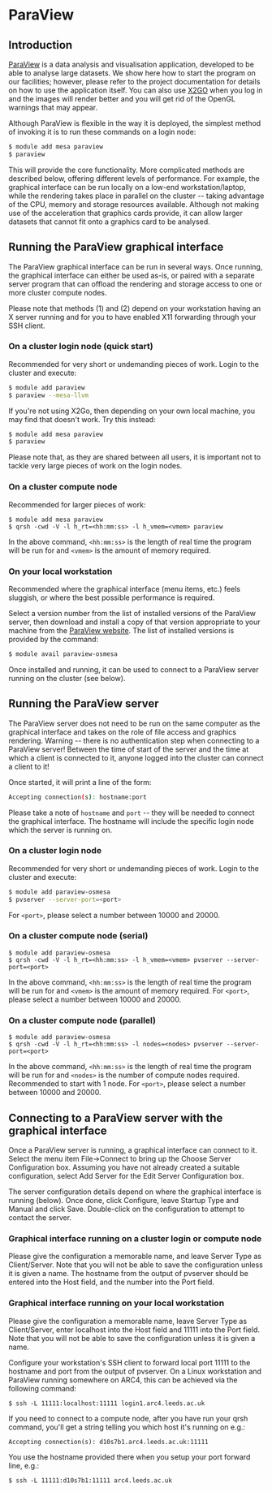 # ParaView

## Introduction

[ParaView](http://www.paraview.org/) is a data analysis and visualisation application, developed to be able to analyse large datasets. We show here how to start the program on our facilities; however, please refer to the project documentation for details on how to use the application itself.  You can also use [X2GO](../../getting_started/x2go) when you log in and the images will render better and you will get rid of the OpenGL warnings that may appear.

Although ParaView is flexible in the way it is deployed, the simplest method of invoking it is to run these commands on a login node:

```bash
$ module add mesa paraview
$ paraview
```

This will provide the core functionality. More complicated methods are described below, offering different levels of performance. For example, the graphical interface can be run locally on a low-end workstation/laptop, while the rendering takes place in parallel on the cluster -- taking advantage of the CPU, memory and storage resources available. Although not making use of the acceleration that graphics cards provide, it can allow larger datasets that cannot fit onto a graphics card to be analysed.

## Running the ParaView graphical interface

The ParaView graphical interface can be run in several ways. Once running, the graphical interface can either be used as-is, or paired with a separate server program that can offload the rendering and storage access to one or more cluster compute nodes.

Please note that methods (1) and (2) depend on your workstation having an X server running and for you to have enabled X11 forwarding through your SSH client.

### On a cluster login node (quick start)

Recommended for very short or undemanding pieces of work. Login to the cluster and execute:

```bash
$ module add paraview
$ paraview --mesa-llvm
```

If you're not using X2Go, then depending on your own local machine, you may find that doesn't work.  Try this instead:

```bash
$ module add mesa paraview
$ paraview
```

Please note that, as they are shared between all users, it is important not to tackle very large pieces of work on the login nodes.

### On a cluster compute node

Recommended for larger pieces of work:

```
$ module add mesa paraview
$ qrsh -cwd -V -l h_rt=<hh:mm:ss> -l h_vmem=<vmem> paraview
```

In the above command, `<hh:mm:ss>` is the length of real time the program will be run for and `<vmem>` is the amount of memory required.

### On your local workstation

Recommended where the graphical interface (menu items, etc.) feels sluggish, or where the best possible performance is required.

Select a version number from the list of installed versions of the ParaView server, then download and install a copy of that version appropriate to your machine from the [ParaView website](http://www.paraview.org/). The list of installed versions is provided by the command:

```bash
$ module avail paraview-osmesa
```

Once installed and running, it can be used to connect to a ParaView server running on the cluster (see below).

## Running the ParaView server

The ParaView server does not need to be run on the same computer as the graphical interface and takes on the role of file access and graphics rendering. Warning -- there is no authentication step when connecting to a ParaView server! Between the time of start of the server and the time at which a client is connected to it, anyone logged into the cluster can connect a client to it!

Once started, it will print a line of the form:

```bash
Accepting connection(s): hostname:port
```

Please take a note of `hostname` and `port` -- they will be needed to connect the graphical interface. The hostname will include the specific login node which the server is running on.

### On a cluster login node

Recommended for very short or undemanding pieces of work. Login to the cluster and execute:

```bash
$ module add paraview-osmesa
$ pvserver --server-port=<port>
```

For `<port>`, please select a number between 10000 and 20000.

### On a cluster compute node (serial)

```
$ module add paraview-osmesa
$ qrsh -cwd -V -l h_rt=<hh:mm:ss> -l h_vmem=<vmem> pvserver --server-port=<port>
```

In the above command, `<hh:mm:ss>` is the length of real time the program will be run for and `<vmem>` is the amount of memory required. For `<port>`, please select a number between 10000 and 20000.

### On a cluster compute node (parallel)

```
$ module add paraview-osmesa
$ qrsh -cwd -V -l h_rt=<hh:mm:ss> -l nodes=<nodes> pvserver --server-port=<port>
```

In the above command, `<hh:mm:ss>` is the length of real time the program will be run for and `<nodes>` is the number of compute nodes required. Recommended to start with 1 node. For `<port>`, please select a number between 10000 and 20000.

## Connecting to a ParaView server with the graphical interface

Once a ParaView server is running, a graphical interface can connect to it. Select the menu item File-\>Connect to bring up the Choose Server Configuration box. Assuming you have not already created a suitable configuration, select Add Server for the Edit Server Configuration box.

The server configuration details depend on where the graphical interface is running (below). Once done, click Configure, leave Startup Type and Manual and click Save. Double-click on the configuration to attempt to contact the server.

### Graphical interface running on a cluster login or compute node

Please give the configuration a memorable name, and leave Server Type as Client/Server. Note that you will not be able to save the configuration unless it is given a name. The hostname from the output of pvserver should be entered into the Host field, and the number into the Port field.

### Graphical interface running on your local workstation

Please give the configuration a memorable name, leave Server Type as Client/Server, enter localhost into the Host field and 11111 into the Port field. Note that you will not be able to save the configuration unless it is given a name.

Configure your workstation's SSH client to forward local port 11111 to the hostname and port from the output of pvserver. On a Linux workstation and ParaView running somewhere on ARC4, this can be achieved via the following command:

    $ ssh -L 11111:localhost:11111 login1.arc4.leeds.ac.uk

If you need to connect to a compute node, after you have run your qrsh command, you'll get a string telling you which host it's running on e.g.:

    Accepting connection(s): d10s7b1.arc4.leeds.ac.uk:11111

You use the hostname provided there when you setup your port forward line, e.g.:

    $ ssh -L 11111:d10s7b1:11111 arc4.leeds.ac.uk
